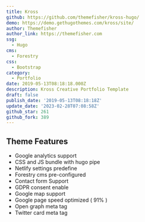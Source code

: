 ```yaml
---
title: Kross
github: https://github.com/themefisher/kross-hugo/
demo: https://demo.gethugothemes.com/kross/site/
author: Themefisher
author_link: https://themefisher.com
ssg:
  - Hugo
cms:
  - Forestry
css:
  - Bootstrap
category:
  - Portfolio
date: 2019-05-13T08:18:18.000Z
description: Kross Creative Portfolio Template
draft: false
publish_date: '2019-05-13T08:18:18Z'
update_date: '2023-02-28T07:08:58Z'
github_star: 261
github_fork: 389
---
```

## Theme Features

- Google analytics support
- CSS and JS bundle with hugo pipe
- Netlify settings predefine
- Forestry cms pre-configured
- Contact form Support
- GDPR consent enable
- Google map support
- Google page speed optimized ( 91% )
- Open graph meta tag
- Twitter card meta tag

